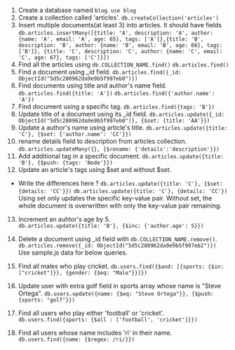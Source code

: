 1. Create a database named `blog`.
	`use blog`
2. Create a collection called 'articles'.
	`db.createCollection('articles')`
3. Insert multiple documents(at least 3) into articles. It should have fields
	`db.articles.insertMany([{title: 'A', description: 'A', author: {name: 'A', email: 'A', age: 65}, tags: ['A']},{title: 'B', description: 'B', author: {name: 'B', email: 'B', age: 66}, tags: ['B']}, {title: 'C', description: 'C', author: {name: 'C', email: 'C', age: 67}, tags: ['C']}])`
4. Find all the articles using `db.COLLECTION_NAME.find()`
	`db.articles.find()`
5. Find a document using _id field.
	`db.articles.find({_id: ObjectId("5d5c280962da9e9b5f997eb0")})`
6. Find documents using title and author's name field.
	`db.articles.find({title: 'A'})`
	`db.articles.find({'author.name': 'A'})`
7. Find document using a specific tag.
	`db.articles.find({tags: 'B'})`
8. Update title of a document using its _id field.
	`db.articles.update({_id: ObjectId("5d5c280962da9e9b5f997eb0")}, {$set: {title: 'AA'}})`
9. Update a author's name using article's title.
	`db.articles.update({title: 'C'}, {$set: {'author.name': 'CC'}})`
10. rename details field to description from articles collection. 
	`db.articles.updateMany({}, {$rename: {'details':'description'}})`
11. Add additional tag in a specific document.
	`db.articles.update({title: 'B'}, {$push: {tags: 'Node'}})`
12. Update an article's tags using $set and without $set.
  - Write the differences here ?
  	`db.articles.update({title: 'C'}, {$set: {details: 'CC'}})`
  	`db.articles.update({title: 'C'}, {details: 'CC'})`
  	Using set only updates the specific key-value pair.
  	Without set, the whole document is overwritten with only the key-value pair remaining.
13. Increment an auhtor's age by 5.  
	`db.articles.update({title: 'B'}, {$inc: {'author.age': 5}})`
14. Delete a document using _id field with `db.COLLECTION_NAME.remove()`.
	`db.articles.remove({_id: ObjectId("5d5c280962da9e9b5f997eb2")})`
Use sample.js data for below queries.

1. Find all males who play cricket.
	`db.users.find({$and: [{sports: {$in: ["cricket"]}}, {gender: {$eq: "Male"}}]})`
2. Update user with extra golf field in sports array whose name is "Steve Ortega".
	`db.users.update({name: {$eq: "Steve Ortega"}}, {$push: {sports: "golf"}})`
3. Find all users who play either 'football' or 'cricket'.
	`db.users.find({sports: {$all : ['football', 'cricket']}})`
4. Find all users whose name includes 'ri' in their name.
	`db.users.find({name: {$regex: /ri/}})`